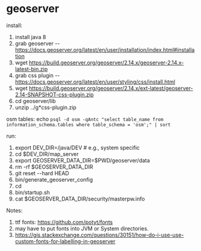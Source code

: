 geoserver
==========

install:
  1. install java 8
  1. grab geoserver -- https://docs.geoserver.org/latest/en/user/installation/index.html#installation
  1. wget https://build.geoserver.org/geoserver/2.14.x/geoserver-2.14.x-latest-bin.zip
  1. grab css plugin -- https://docs.geoserver.org/latest/en/user/styling/css/install.html
  1. wget https://build.geoserver.org/geoserver/2.14.x/ext-latest/geoserver-2.14-SNAPSHOT-css-plugin.zip
  1. cd geoserver/lib
  1. unzip ../g*css-plugin.zip 


osm tables:
  echo `psql -d osm -qAntc "select table_name from information_schema.tables where table_schema = 'osm';" | sort`

run:
  1. export DEV_DIR=/java/DEV # e.g., system specific
  1. cd $DEV_DIR/map_server 
  1. export GEOSERVER_DATA_DIR=$PWD/geoserver/data
  1. rm -rf $GEOSERVER_DATA_DIR
  1. git reset --hard HEAD
  1. bin/generate_geoserver_config
  1. cd <geoserver install directory>
  1. bin/startup.sh 
  1. cat $GEOSERVER_DATA_DIR/security/masterpw.info
  

Notes:
  1. ttf fonts: https://github.com/potyt/fonts
  1. may have to put fonts into JVM or System directories.
  1. https://gis.stackexchange.com/questions/30151/how-do-i-use-use-custom-fonts-for-labelling-in-geoserver